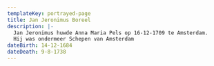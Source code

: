 ```yaml
---
templateKey: portrayed-page
title: Jan Jeronimus Boreel
description: |-
  Jan Jeronimus huwde Anna Maria Pels op 16-12-1709 te Amsterdam.
  Hij was ondermeer Schepen van Amsterdam
dateBirth: 14-12-1684
dateDeath: 9-8-1738
---
```

